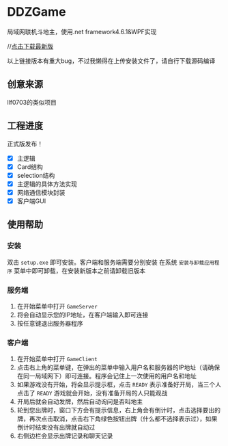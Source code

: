 # DDZGame

局域网联机斗地主，使用.net framework4.6.1&amp;WPF实现

//[点击下载最新版](https://github.com/Duanyll/DDZGame/releases/download/1.0.0.1/DDZGame.zip)

以上链接版本有重大bug，不过我懒得在上传安装文件了，请自行下载源码编译

## 创意来源

llf0703的类似项目

## 工程进度

正式版发布！

- [x] 主逻辑
- [x] Card结构
- [x] selection结构
- [x] 主逻辑的具体方法实现
- [x] 网络通信模块封装
- [x] 客户端GUI

## 使用帮助

### 安装

双击 `setup.exe` 即可安装。客户端和服务端需要分别安装
在系统 `安装与卸载应用程序` 菜单中即可卸载，在安装新版本之前请卸载旧版本

### 服务端

1. 在开始菜单中打开 `GameServer`
2. 将会自动显示您的IP地址，在客户端输入即可连接
3. 按任意键退出服务器程序

### 客户端

1. 在开始菜单中打开 `GameClient`
2. 点击右上角的菜单键，在弹出的菜单中输入用户名和服务器的IP地址（请确保在同一局域网下）即可连接。程序会记住上一次使用的用户名和地址
3. 如果游戏没有开始，将会显示提示框，点击 `READY` 表示准备好开局，当三个人点击了 `READY` 游戏就会开始，没有准备开局的人只能观战
4. 开局后就会自动发牌，然后自动询问是否叫地主
5. 轮到您出牌时，窗口下方会有提示信息，右上角会有倒计时，点击选择要出的牌，再次点击取消，点击右下角绿色按钮出牌（什么都不选择表示过），如果倒计时结束没有出牌就自动过
6. 右侧边栏会显示出牌记录和聊天记录
